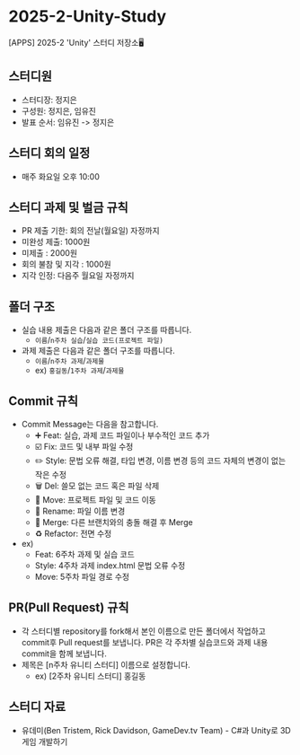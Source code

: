 # 2025-2-Unity-Study
[APPS] 2025-2 'Unity' 스터디 저장소🖥️

## 스터디원
- 스터디장: 정지은
- 구성원: 정지은, 임유진
- 발표 순서: 임유진 -> 정지은

## 스터디 회의 일정
- 매주 화요일 오후 10:00

## 스터디 과제 및 벌금 규칙
- PR 제출 기한: 회의 전날(월요일) 자정까지
- 미완성 제출: 1000원
- 미제출 : 2000원
- 회의 불참 및 지각 : 1000원
- 지각 인정: 다음주 월요일 자정까지

## 폴더 구조
- 실습 내용 제출은 다음과 같은 폴더 구조를 따릅니다.
  - `이름`/`n주차 실습`/`실습 코드(프로젝트 파일)`
- 과제 제출은 다음과 같은 폴더 구조를 따릅니다.
  - `이름`/`n주차 과제`/`과제물`
  - ex) `홍길동`/`1주차 과제`/`과제물`


## Commit 규칙
- Commit Message는 다음을 참고합니다.
  - ➕ Feat: 실습, 과제 코드 파일이나 부수적인 코드 추가
  - ☑️ Fix: 코드 및 내부 파일 수정
  - ✏️ Style: 문법 오류 해결, 타입 변경, 이름 변경 등의 코드 자체의 변경이 없는 작은 수정
  - 🗑️ Del: 쓸모 없는 코드 혹은 파일 삭제
  - 🚚 Move: 프로젝트 파일 및 코드 이동
  - 📛 Rename: 파일 이름 변경
  - 🔀 Merge: 다른 브랜치와의 충돌 해결 후 Merge
  - ♻️ Refactor: 전면 수정
- ex)
  - Feat: 6주차 과제 및 실습 코드
  - Style: 4주차 과제 index.html 문법 오류 수정
  - Move: 5주차 파일 경로 수정

## PR(Pull Request) 규칙
- 각 스터디별 repository를 fork해서 본인 이름으로 만든 폴더에서 작업하고 commit후 Pull request를 보냅니다. PR은 각 주차별 실습코드와 과제 내용 commit을 함께 보냅니다.
- 제목은 [n주차 유니티 스터디] 이름으로 설정합니다.
  - ex) [2주차 유니티 스터디] 홍길동

## 스터디 자료
- 유데미(Ben Tristem, Rick Davidson, GameDev.tv Team) - C#과 Unity로 3D 게임 개발하기
